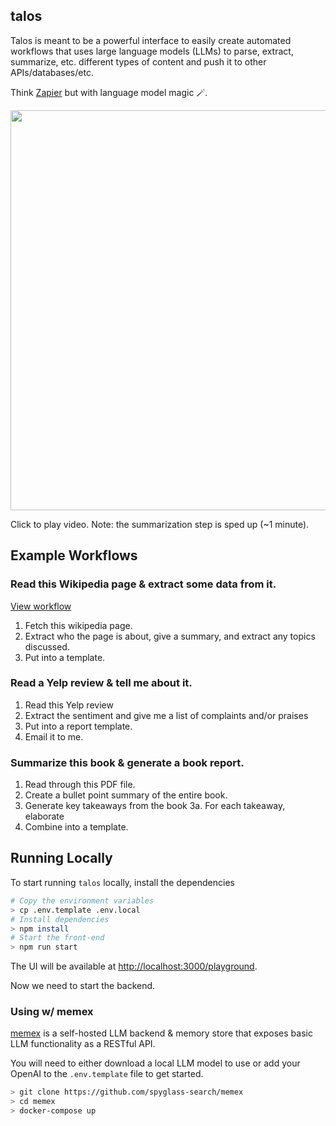 ## talos

Talos is meant to be a powerful interface to easily create automated workflows
that uses large language models (LLMs) to parse, extract, summarize, etc. different
types of content and push it to other APIs/databases/etc.

Think [Zapier](https://en.wikipedia.org/wiki/Zapier) but with language model magic 🪄.

<p align="center">
   <a href="http://www.youtube.com/watch?v=wDnmEqclsBY">
      <img src="./docs/example.gif" width="640">
   </a>
</p>
Click to play video. Note: the summarization step is sped up (~1 minute).

## Example Workflows

### Read this Wikipedia page & extract some data from it.

[View workflow](./docs/examples/webpage-extract.png)

1. Fetch this wikipedia page.
2. Extract who the page is about, give a summary, and extract any topics discussed.
3. Put into a template.

### Read a Yelp review & tell me about it.

1. Read this Yelp review
2. Extract the sentiment and give me a list of complaints and/or praises
3. Put into a report template.
4. Email it to me.

### Summarize this book & generate a book report.

1. Read through this PDF file.
2. Create a bullet point summary of the entire book.
3. Generate key takeaways from the book
   3a. For each takeaway, elaborate
4. Combine into a template.

## Running Locally

To start running `talos` locally, install the dependencies

```bash
# Copy the environment variables
> cp .env.template .env.local
# Install dependencies
> npm install
# Start the front-end
> npm run start
```

The UI will be available at [http://localhost:3000/playground](http://localhost:3000/playground).

Now we need to start the backend.

### Using w/ memex

[memex](https://github.com/spyglass-search/memex) is a self-hosted LLM backend &
memory store that exposes basic LLM functionality as a RESTful API.

You will need to either download a local LLM model to use or add your OpenAI to
the `.env.template` file to get started.

```bash
> git clone https://github.com/spyglass-search/memex
> cd memex
> docker-compose up
```
